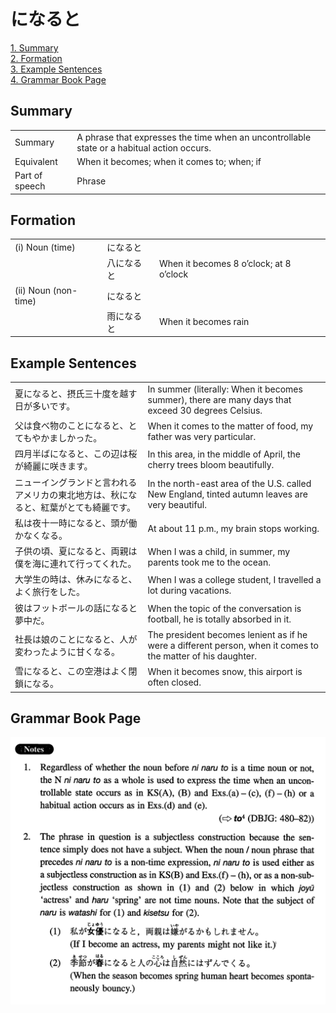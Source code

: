 # になると

[1. Summary](#summary)<br>
[2. Formation](#formation)<br>
[3. Example Sentences](#example-sentences)<br>
[4. Grammar Book Page](#grammar-book-page)<br>


## Summary

<table><tr>   <td>Summary</td>   <td>A phrase that expresses the time when an uncontrollable state or a habitual action occurs.</td></tr><tr>   <td>Equivalent</td>   <td>When it becomes; when it comes to; when; if</td></tr><tr>   <td>Part of speech</td>   <td>Phrase</td></tr></table>

## Formation

<table class="table"><tbody><tr class="tr head"><td class="td"><span class="numbers">(i)</span> <span class="bold">Noun (time)</span> </td><td class="td"><span class="concept">になると</span></td><td class="td"></td></tr><tr class="tr"><td class="td"></td><td class="td"><span>八</span><span class="concept">になると</span></td><td class="td"><span>When it becomes 8 o’clock; at 8 o’clock</span></td></tr><tr class="tr head"><td class="td"><span class="numbers">(ii)</span> <span class="bold">Noun (non-time)</span> </td><td class="td"><span class="concept">になると</span></td><td class="td"></td></tr><tr class="tr"><td class="td"></td><td class="td"><span>雨</span><span class="concept">になると</span></td><td class="td"><span>When it becomes rain</span></td></tr></tbody></table>

## Example Sentences

<table><tr>   <td>夏になると、摂氏三十度を越す日が多いです。</td>   <td>In summer (literally: When it becomes summer), there are many days that exceed 30 degrees Celsius.</td></tr><tr>   <td>父は食べ物のことになると、とてもやかましかった。</td>   <td>When it comes to the matter of food, my father was very particular.</td></tr><tr>   <td>四月半ばになると、この辺は桜が綺麗に咲きます。</td>   <td>In this area, in the middle of April, the cherry trees bloom beautifully.</td></tr><tr>   <td>ニューイングランドと言われるアメリカの東北地方は、秋になると、紅葉がとても綺麗です。</td>   <td>In the north-east area of the U.S. called New England, tinted autumn leaves are very beautiful.</td></tr><tr>   <td>私は夜十一時になると、頭が働かなくなる。</td>   <td>At about 11 p.m., my brain stops working.</td></tr><tr>   <td>子供の頃、夏になると、両親は僕を海に連れて行ってくれた。</td>   <td>When I was a child, in summer, my parents took me to the ocean.</td></tr><tr>   <td>大学生の時は、休みになると、よく旅行をした。</td>   <td>When I was a college student, I travelled a lot during vacations.</td></tr><tr>   <td>彼はフットボールの話になると夢中だ。</td>   <td>When the topic of the conversation is football, he is totally absorbed in it.</td></tr><tr>   <td>社長は娘のことになると、人が変わったように甘くなる。</td>   <td>The president becomes lenient as if he were a different person, when it comes to the matter of his daughter.</td></tr><tr>   <td>雪になると、この空港はよく閉鎖になる。</td>   <td>When it becomes snow, this airport is often closed.</td></tr></table>

## Grammar Book Page

![](../img/Intermediateになると.png)

